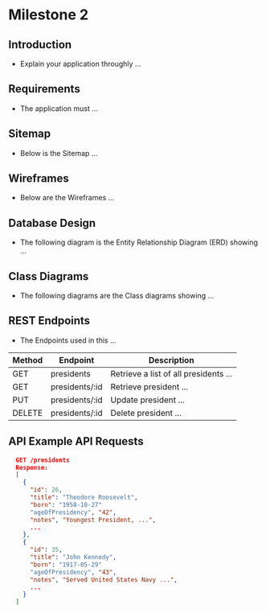 # Milestone 2

## Introduction

- Explain your application throughly ...

## Requirements

- The application must ...

## Sitemap

- Below is the Sitemap ...

<!-- ![Sitemap Diagram](images/sitemap.png) -->

## Wireframes

- Below are the Wireframes ...

<!-- ![Wireframes Diagram](images/wireframes.png) -->

## Database Design

- The following diagram is the Entity Relationship Diagram (ERD) showing ...

<!-- ![ERD Diagram](images/erd.png) -->

## Class Diagrams

- The following diagrams are the Class diagrams showing ...

<!-- ![Class Diagram](images/class.png) -->

## REST Endpoints

- The Endpoints used in this ...

|Method|Endpoint|Description|
|--|--|--|
|GET|presidents|Retrieve a list of all presidents ...|
|GET|presidents/:id|Retrieve president ...|
|PUT|presidents/:id|Update president ...|
|DELETE|presidents/:id|Delete president ...|

## API Example API Requests

```json
  GET /presidents
  Response:
  [
    {
      "id": 26,
      "title": "Theodore Roosevelt",
      "born": "1958-10-27"
      "ageOfPresidency", "42",
      "notes", "Youngest President, ...",
      ...
    },
    {
      "id": 35,
      "title": "John Kennedy",
      "born": "1917-05-29"
      "ageOfPresidency", "43",
      "notes", "Served United States Navy ...",
      ...
    }
  ]
```

